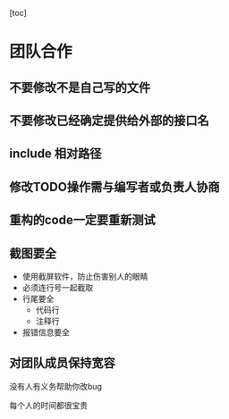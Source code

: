 [toc]

# 团队合作

## 不要修改不是自己写的文件

## 不要修改已经确定提供给外部的接口名

## include 相对路径

## 修改TODO操作需与编写者或负责人协商

## 重构的code一定要重新测试

## 截图要全

- 使用截屏软件，防止伤害别人的眼睛
- 必须连行号一起截取
- 行尾要全
  - 代码行
  - 注释行
- 报错信息要全

## 对团队成员保持宽容

没有人有义务帮助你改bug

每个人的时间都很宝贵

